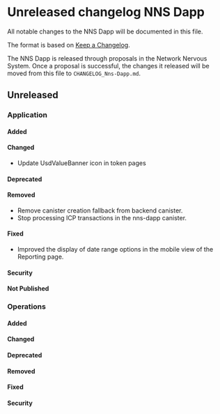 # Unreleased changelog NNS Dapp

All notable changes to the NNS Dapp will be documented in this file.

The format is based on [Keep a Changelog](https://keepachangelog.com/en/1.0.0/).

The NNS Dapp is released through proposals in the Network Nervous System. Once a
proposal is successful, the changes it released will be moved from this file to
`CHANGELOG_Nns-Dapp.md`.

## Unreleased

### Application

#### Added

#### Changed

- Update UsdValueBanner icon in token pages

#### Deprecated

#### Removed

- Remove canister creation fallback from backend canister.
- Stop processing ICP transactions in the nns-dapp canister.

#### Fixed

- Improved the display of date range options in the mobile view of the Reporting page.

#### Security

#### Not Published

### Operations

#### Added

#### Changed

#### Deprecated

#### Removed

#### Fixed

#### Security
